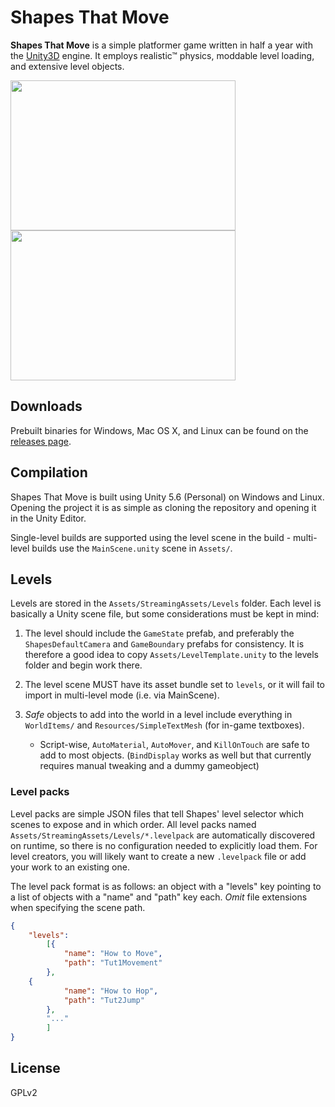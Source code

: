 # Shapes That Move

**Shapes That Move** is a simple platformer game written in half a year with the [Unity3D](https://unity3d.com/) engine. It employs realistic™ physics, moddable level loading, and extensive level objects.

<img src="shapes1.gif" width="360" height="240"> <img src="shapes2.gif" width="360" height="240">

## Downloads

Prebuilt binaries for Windows, Mac OS X, and Linux can be found on the [releases page](https://github.com/GLolol/Shapes/releases).

## Compilation
Shapes That Move is built using Unity 5.6 (Personal) on Windows and Linux. Opening the project it is as simple as cloning the repository and opening it in the Unity Editor.

Single-level builds are supported using the level scene in the build - multi-level builds use the `MainScene.unity` scene in `Assets/`.

## Levels
Levels are stored in the `Assets/StreamingAssets/Levels` folder. Each level is basically a Unity scene file, but some considerations must be kept in mind:

1) The level should include the `GameState` prefab, and preferably the `ShapesDefaultCamera` and `GameBoundary` prefabs for consistency. It is therefore a good idea to copy `Assets/LevelTemplate.unity` to the levels folder and begin work there.

2) The level scene MUST have its asset bundle set to `levels`, or it will fail to import in multi-level mode (i.e. via MainScene).

3) *Safe* objects to add into the world in a level include everything in `WorldItems/` and `Resources/SimpleTextMesh` (for in-game textboxes).

    * Script-wise, `AutoMaterial`, `AutoMover`, and `KillOnTouch` are safe to add to most objects. (`BindDisplay` works as well but that currently requires manual tweaking and a dummy gameobject)

### Level packs

Level packs are simple JSON files that tell Shapes' level selector which scenes to expose and in which order. All level packs named `Assets/StreamingAssets/Levels/*.levelpack` are automatically discovered on runtime, so there is no configuration needed to explicitly load them. For level creators, you will likely want to create a new `.levelpack` file or add your work to an existing one.

The level pack format is as follows: an object with a "levels" key pointing to a list of objects with a "name" and "path" key each. *Omit* file extensions when specifying the scene path.

```json
{
    "levels":
        [{
            "name": "How to Move",
            "path": "Tut1Movement"
        },
	{
            "name": "How to Hop",
            "path": "Tut2Jump"
        },
	    "..."
        ]
}
```

## License
GPLv2
